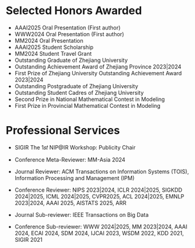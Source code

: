 # Selected Honors Awarded

- AAAI2025 Oral Presentation (First author)
- WWW2024 Oral Presentation (First author)
- MM2024 Oral Presentation
- AAAI2025 Student Scholarship
- MM2024 Student Travel Grant
- Outstanding Graduate of Zhejiang University
- Outstanding Achievement Award of Zhejiang Province 2023\|2024
- First Prize of Zhejiang University Outstanding Achievement Award 2023\|2024
- Outstanding Postgraduate of Zhejiang University
- Outstanding Student Cadres of Zhejiang University
- Second Prize in National Mathematical Contest in Modeling
- First Prize in Provincial Mathematical Contest in Modeling


# Professional Services
            
- SIGIR The 1𝑠𝑡 NIP@IR Workshop: Publicity Chair
- Conference Meta-Reviewer: MM-Asia 2024

- Journal Reviewer: ACM Transactions on Information Systems (TOIS), Information Processing and Management (IPM)
- Conference Reviewer: NIPS 2023\|2024, ICLR 2024\|2025, SIGKDD 2024\|2025, ICML 2024\|2025, CVPR2025, ACL 2024\|2025, EMNLP 2023\|2024, AAAI 2025, AISTATS 2025, ARR

- Journal Sub-reviewer: IEEE Transactions on Big Data
- Conference Sub-reviewer: WWW 2024\|2025, MM 2023\|2024, AAAI 2024, ECAI 2024, SDM 2024, IJCAI 2023, WSDM 2022, KDD 2021, SIGIR 2021
